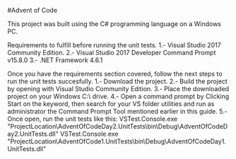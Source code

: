 #Advent of Code

This project was built using the C# programming language on a Windows PC.

Requirements to fulfill before running the unit tests.
1.- Visual Studio 2017 Community Edition.
2.- Visual Studio 2017 Developer Command Prompt v15.8.0
3.- .NET Framework 4.6.1

Once you have the requirements section covered, follow the next steps to run the unit tests succesfully.
1.- Download the project.
2.- Build the project by opening with Visual Studio Community Edition.
3.- Place the downloaded project on your Windows C:\ drive.
4.- Open a command prompt by Clicking Start on the keyword, then search for your VS folder 
utilities and run as administrator the Command Prompt Tool mentioned earlier in this guide.
5.- Once open, run the unit tests like this:
	VSTest.Console.exe "ProjectLocation\AdventOfCodeDay2.UnitTests\bin\Debug\AdventOfCodeDay2.UnitTests.dll"
	VSTest.Console.exe "ProjectLocation\AdventOfCode1.UnitTests\bin\Debug\AdventOfCodeDay1.UnitTests.dll"

